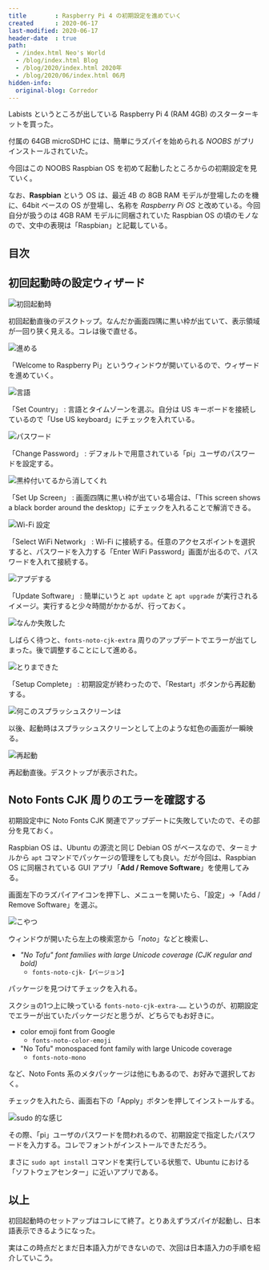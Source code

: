```yaml
---
title        : Raspberry Pi 4 の初期設定を進めていく
created      : 2020-06-17
last-modified: 2020-06-17
header-date  : true
path:
  - /index.html Neo's World
  - /blog/index.html Blog
  - /blog/2020/index.html 2020年
  - /blog/2020/06/index.html 06月
hidden-info:
  original-blog: Corredor
---
```


Labists というところが出している Raspberry Pi 4 (RAM 4GB) のスターターキットを買った。

付属の 64GB microSDHC には、簡単にラズパイを始められる *NOOBS* がプリインストールされていた。

今回はこの NOOBS Raspbian OS を初めて起動したところからの初期設定を見ていく。

なお、**Raspbian** という OS は、最近 4B の 8GB RAM モデルが登場したのを機に、64bit ベースの OS が登場し、名称を *Raspberry Pi OS* と改めている。今回自分が扱うのは 4GB RAM モデルに同梱されていた Raspbian OS の頃のモノなので、文中の表現は「Raspbian」と記載している。

## 目次

## 初回起動時の設定ウィザード

![初回起動時](17-01-01.jpg)

初回起動直後のデスクトップ。なんだか画面四隅に黒い枠が出ていて、表示領域が一回り狭く見える。コレは後で直せる。

![進める](17-01-02.jpg)

「Welcome to Raspberry Pi」というウィンドウが開いているので、ウィザードを進めていく。

![言語](17-01-03.jpg)

「Set Country」 : 言語とタイムゾーンを選ぶ。自分は US キーボードを接続しているので「Use US keyboard」にチェックを入れている。

![パスワード](17-01-04.jpg)

「Change Password」 : デフォルトで用意されている「pi」ユーザのパスワードを設定する。

![黒枠付いてるから消してくれ](17-01-05.jpg)

「Set Up Screen」 : 画面四隅に黒い枠が出ている場合は、「This screen shows a black border around the desktop」にチェックを入れることで解消できる。

![Wi-Fi 設定](17-01-06.jpg)

「Select WiFi Network」 : Wi-Fi に接続する。任意のアクセスポイントを選択すると、パスワードを入力する「Enter WiFi Password」画面が出るので、パスワードを入れて接続する。

![アプデする](17-01-07.jpg)

「Update Software」 : 簡単にいうと `apt update` と `apt upgrade` が実行されるイメージ。実行すると少々時間がかかるが、行っておく。

![なんか失敗した](17-01-08.jpg)

しばらく待つと、`fonts-noto-cjk-extra` 周りのアップデートでエラーが出てしまった。後で調整することにして進める。

![とりまできた](17-01-09.jpg)

「Setup Complete」 : 初期設定が終わったので、「Restart」ボタンから再起動する。

![何このスプラッシュスクリーンは](17-01-10.jpg)

以後、起動時はスプラッシュスクリーンとして上のような虹色の画面が一瞬映る。

![再起動](17-01-11.jpg)

再起動直後。デスクトップが表示された。

## Noto Fonts CJK 周りのエラーを確認する

初期設定中に Noto Fonts CJK 関連でアップデートに失敗していたので、その部分を見ておく。

Raspbian OS は、Ubuntu の源流と同じ Debian OS がベースなので、ターミナルから `apt` コマンドでパッケージの管理をしても良い。だが今回は、Raspbian OS に同梱されている GUI アプリ「**Add / Remove Software**」を使用してみる。

画面左下のラズパイアイコンを押下し、メニューを開いたら、「設定」→「Add / Remove Software」を選ぶ。

![こやつ](17-01-12.jpg)

ウィンドウが開いたら左上の検索窓から「*noto*」などと検索し、

- *"No Tofu" font families with large Unicode coverage (CJK regular and bold)*
  - `fonts-noto-cjk-【バージョン】`

パッケージを見つけてチェックを入れる。

スクショの1つ上に映っている `fonts-noto-cjk-extra-……` というのが、初期設定でエラーが出ていたパッケージだと思うが、どちらでもお好きに。

- color emoji font from Google
  - `fonts-noto-color-emoji`
- "No Tofu" monospaced font family with large Unicode coverage
  - `fonts-noto-mono`

など、Noto Fonts 系のメタパッケージは他にもあるので、お好みで選択しておく。

チェックを入れたら、画面右下の「Apply」ボタンを押してインストールする。

![sudo 的な感じ](17-01-13.jpg)

その際、「pi」ユーザのパスワードを問われるので、初期設定で指定したパスワードを入力する。コレでフォントがインストールできただろう。

まさに `sudo apt install` コマンドを実行している状態で、Ubuntu における「ソフトウェアセンター」に近いアプリである。

## 以上

初回起動時のセットアップはコレにて終了。とりあえずラズパイが起動し、日本語表示できるようになった。

実はこの時点だとまだ日本語入力ができないので、次回は日本語入力の手順を紹介していこう。
